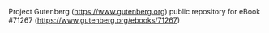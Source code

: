 Project Gutenberg (https://www.gutenberg.org) public repository for
eBook #71267 (https://www.gutenberg.org/ebooks/71267)
